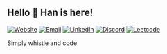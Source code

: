 <h2>Hello 👋 Han is here!</h2>

[![Website][1]](https://hanchilles.com)
[![Email][2]](mailto:contact@hanchilles.com)
[![LinkedIn][3]](https://www.linkedin.com/in/hannkn)
[![Discord][4]](https://discordapp.com/users/576632460339707925)
[![Leetcode][5]](https://leetcode.com/hanchilles)

Simply whistle and code

[1]: https://img.shields.io/badge/website-000000?style=for-the-badge&logo=About.me&logoColor=white
[2]: https://img.shields.io/badge/Gmail-D14836?style=for-the-badge&logo=gmail&logoColor=white
[3]: https://img.shields.io/badge/LinkedIn-0077B5?style=for-the-badge&logo=linkedin&logoColor=white
[4]: https://img.shields.io/badge/Discord-7289DA?style=for-the-badge&logo=discord&logoColor=white
[5]: https://img.shields.io/badge/-LeetCode-FFA116?style=for-the-badge&logo=LeetCode&logoColor=black
